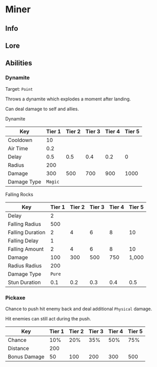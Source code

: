 # Miner

## Info

## Lore

## Abilities

### Dynamite

Target: `Point`

Throws a dynamite which explodes a moment after landing.

Can deal damage to self and allies.

Dynamite

| Key | Tier 1 | Tier 2 | Tier 3 | Tier 4 | Tier 5 |
|-----|--------|--------|--------|--------|--------|
| Cooldown | 10 |
| Air Time | 0.2 |
| Delay | 0.5 | 0.5 | 0.4 | 0.2 | 0 |
| Radius | 200 |
| Damage | 300 | 500 | 700 | 900 | 1000 |
| Damage Type | `Magic` |

Falling Rocks

| Key | Tier 1 | Tier 2 | Tier 3 | Tier 4 | Tier 5 |
|-----|--------|--------|--------|--------|--------|
| Delay | 2 |
| Falling Radius | 500 |
| Falling Duration | 2 | 4 | 6 | 8 | 10 |
| Falling Delay | 1 |
| Falling Amount | 2 | 4 | 6 | 8 | 10 |
| Damage | 100 | 300 | 500 | 750 | 1,000 |
| Radius Radius | 200 |
| Damage Type | `Pure` |
| Stun Duration | 0.1 | 0.2 | 0.3 | 0.4 | 0.5 |

### Pickaxe

Chance to push hit enemy back and deal additional `Physical` damage.

Hit enemies can still act during the push.

| Key | Tier 1 | Tier 2 | Tier 3 | Tier 4 | Tier 5 |
|-----|--------|--------|--------|--------|--------|
| Chance | 10% | 20% | 35% | 50% | 75% |
| Distance | 200 |
| Bonus Damage | 50 | 100 | 200 | 300 | 500 |
